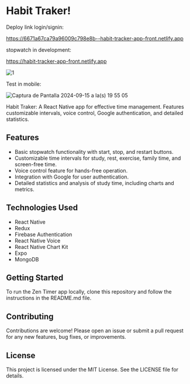 # Habit Traker!

Deploy link login/signin:

https://6671a67ca79a96009c798e8b--habit-tracker-app-front.netlify.app

stopwatch in development:

https://habit-tracker-app-front.netlify.app

![1](https://github.com/user-attachments/assets/3631e448-05c3-45ca-9696-257766b09fe9)

Test in mobile:

![Captura de Pantalla 2024-09-15 a la(s) 19 55 05](https://github.com/user-attachments/assets/41d9490e-2bbe-4b96-aaf0-1f3262f1add8)

Habit Traker: A React Native app for effective time management. Features customizable intervals, voice control, Google authentication, and detailed statistics.

## Features
- Basic stopwatch functionality with start, stop, and restart buttons.
- Customizable time intervals for study, rest, exercise, family time, and screen-free time.
- Voice control feature for hands-free operation.
- Integration with Google for user authentication.
- Detailed statistics and analysis of study time, including charts and metrics.

## Technologies Used
- React Native
- Redux
- Firebase Authentication
- React Native Voice
- React Native Chart Kit
- Expo
- MongoDB

## Getting Started
To run the Zen Timer app locally, clone this repository and follow the instructions in the README.md file.

## Contributing
Contributions are welcome! Please open an issue or submit a pull request for any new features, bug fixes, or improvements.

## License
This project is licensed under the MIT License. See the LICENSE file for details.
